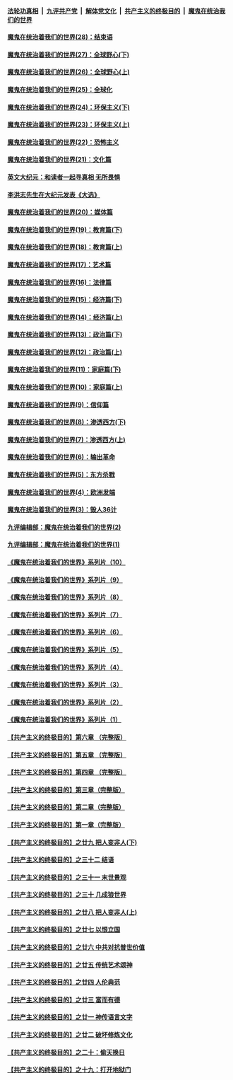 ####  [法轮功真相](../../../../basic/blob/master/README.md?t=02221801) &nbsp;|&nbsp; [九评共产党](../../../../9ping.md/blob/master/README.md?t=02221801) &nbsp;|&nbsp; [解体党文化](../../../../jtdwh.md/blob/master/README.md?t=02221801)  &nbsp;|&nbsp; [共产主义的终极目的](../../../../gczydzjmd.md/blob/master/README.md?t=02221801) &nbsp;|&nbsp; [魔鬼在统治我们的世界](../../../../mgztzwmdsj.md/blob/master/README.md?t=02221801) 

#### [魔鬼在统治着我们的世界(28)：结束语](../pages/nsc422/n10936246.md?t=02221801) 

#### [魔鬼在统治着我们的世界(27)：全球野心(下)](../pages/nsc422/n10928319.md?t=02221801) 

#### [魔鬼在统治着我们的世界(26)：全球野心(上)](../pages/nsc422/n10900318.md?t=02221801) 

#### [魔鬼在统治着我们的世界(25)：全球化](../pages/nsc422/n10788205.md?t=02221801) 

#### [魔鬼在统治着我们的世界(24)：环保主义(下)](../pages/nsc422/n10695307.md?t=02221801) 

#### [魔鬼在统治着我们的世界(23)：环保主义(上)](../pages/nsc422/n10688613.md?t=02221801) 

#### [魔鬼在统治着我们的世界(22)：恐怖主义](../pages/nsc422/n10614727.md?t=02221801) 

#### [魔鬼在统治着我们的世界(21)：文化篇](../pages/nsc422/n10597706.md?t=02221801) 

#### [英文大纪元：和读者一起寻真相 无所畏惧](../pages/nsc422/n12542027.md?t=02221801) 

#### [李洪志先生在大纪元发表《大选》](../pages/nsc422/n12534746.md?t=02221801) 

#### [魔鬼在统治着我们的世界(20)：媒体篇](../pages/nsc422/n10586579.md?t=02221801) 

#### [魔鬼在统治着我们的世界(19)：教育篇(下)](../pages/nsc422/n10564808.md?t=02221801) 

#### [魔鬼在统治着我们的世界(18)：教育篇(上)](../pages/nsc422/n10526970.md?t=02221801) 

#### [魔鬼在统治着我们的世界(17)：艺术篇](../pages/nsc422/n10499093.md?t=02221801) 

#### [魔鬼在统治着我们的世界(16)：法律篇](../pages/nsc422/n10485969.md?t=02221801) 

#### [魔鬼在统治着我们的世界(15)：经济篇(下)](../pages/nsc422/n10469975.md?t=02221801) 

#### [魔鬼在统治着我们的世界(14)：经济篇(上)](../pages/nsc422/n10457370.md?t=02221801) 

#### [魔鬼在统治着我们的世界(13)：政治篇(下)](../pages/nsc422/n10448270.md?t=02221801) 

#### [魔鬼在统治着我们的世界(12)：政治篇(上)](../pages/nsc422/n10444576.md?t=02221801) 

#### [魔鬼在统治着我们的世界(11)：家庭篇(下)](../pages/nsc422/n10440961.md?t=02221801) 

#### [魔鬼在统治着我们的世界(10)：家庭篇(上)](../pages/nsc422/n10435448.md?t=02221801) 

#### [魔鬼在统治着我们的世界(9)：信仰篇](../pages/nsc422/n10432159.md?t=02221801) 

#### [魔鬼在统治着我们的世界(8)：渗透西方(下)](../pages/nsc422/n10429603.md?t=02221801) 

#### [魔鬼在统治着我们的世界(7)：渗透西方(上)](../pages/nsc422/n10426013.md?t=02221801) 

#### [魔鬼在统治着我们的世界(6)：输出革命](../pages/nsc422/n10421536.md?t=02221801) 

#### [魔鬼在统治着我们的世界(5)：东方杀戮](../pages/nsc422/n10417707.md?t=02221801) 

#### [魔鬼在统治着我们的世界(4)：欧洲发端](../pages/nsc422/n10414890.md?t=02221801) 

#### [魔鬼在统治着我们的世界(3)：毁人36计](../pages/nsc422/n10411583.md?t=02221801) 

#### [九评编辑部：魔鬼在统治着我们的世界(2)](../pages/nsc422/n10410036.md?t=02221801) 

#### [九评编辑部：魔鬼在统治着我们的世界(1)](../pages/nsc422/n10406825.md?t=02221801) 

#### [《魔鬼在统治着我们的世界》系列片（10）](../pages/nsc422/n12292670.md?t=02221801) 

#### [《魔鬼在统治着我们的世界》系列片（9）](../pages/nsc422/n12290859.md?t=02221801) 

#### [《魔鬼在统治着我们的世界》系列片（8）](../pages/nsc422/n12287445.md?t=02221801) 

#### [《魔鬼在统治着我们的世界》系列片（7）](../pages/nsc422/n12283425.md?t=02221801) 

#### [《魔鬼在统治着我们的世界》系列片（6）](../pages/nsc422/n12282314.md?t=02221801) 

#### [《魔鬼在统治着我们的世界》系列片（5）](../pages/nsc422/n12281419.md?t=02221801) 

#### [《魔鬼在统治着我们的世界》系列片（4）](../pages/nsc422/n12274024.md?t=02221801) 

#### [《魔鬼在统治着我们的世界》系列片（3）](../pages/nsc422/n12271322.md?t=02221801) 

#### [《魔鬼在统治着我们的世界》系列片（2）](../pages/nsc422/n12269049.md?t=02221801) 

#### [《魔鬼在统治着我们的世界》系列片（1）](../pages/nsc422/n12267575.md?t=02221801) 

#### [【共产主义的终极目的】第六章 （完整版）](../pages/nsc422/n11428913.md?t=02221801) 

#### [【共产主义的终极目的】第五章 （完整版）](../pages/nsc422/n11428912.md?t=02221801) 

#### [【共产主义的终极目的】第四章 （完整版）](../pages/nsc422/n11428907.md?t=02221801) 

#### [【共产主义的终极目的】第三章（完整版）](../pages/nsc422/n11428848.md?t=02221801) 

#### [【共产主义的终极目的】第二章（完整版）](../pages/nsc422/n11428831.md?t=02221801) 

#### [【共产主义的终极目的】第一章（完整版）](../pages/nsc422/n11417651.md?t=02221801) 

#### [【共产主义的终极目的】之廿九 把人变非人(下)](../pages/nsc422/n11344140.md?t=02221801) 

#### [【共产主义的终极目的】之三十二 结语](../pages/nsc422/n11360535.md?t=02221801) 

#### [【共产主义的终极目的】之三十一 末世景观](../pages/nsc422/n11351129.md?t=02221801) 

#### [【共产主义的终极目的】之三十 几成狼世界](../pages/nsc422/n11348280.md?t=02221801) 

#### [【共产主义的终极目的】之廿八 把人变非人(上)](../pages/nsc422/n11340492.md?t=02221801) 

#### [【共产主义的终极目的】之廿七 以恨立国](../pages/nsc422/n11336944.md?t=02221801) 

#### [【共产主义的终极目的】之廿六 中共对抗普世价值](../pages/nsc422/n11324785.md?t=02221801) 

#### [【共产主义的终极目的】之廿五 传统艺术颂神](../pages/nsc422/n11296396.md?t=02221801) 

#### [【共产主义的终极目的】之廿四 人伦典范](../pages/nsc422/n11296397.md?t=02221801) 

#### [【共产主义的终极目的】之廿三 富而有德](../pages/nsc422/n11283598.md?t=02221801) 

#### [【共产主义的终极目的】之廿一 神传语言文字](../pages/nsc422/n11263265.md?t=02221801) 

#### [【共产主义的终极目的】之廿二 破坏修炼文化](../pages/nsc422/n11245728.md?t=02221801) 

#### [【共产主义的终极目的】之二十：偷天换日](../pages/nsc422/n11238846.md?t=02221801) 

#### [【共产主义的终极目的】之十九：打开地狱门](../pages/nsc422/n11206376.md?t=02221801) 

